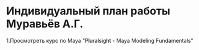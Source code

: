 # Индивидуальный план работы Муравьёв А.Г.
1.Просмотреть курс по Maya "Pluralsight - Maya Modeling Fundamentals"
